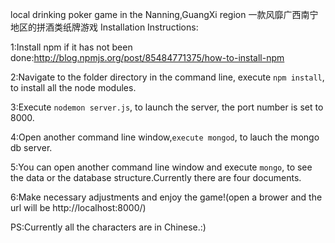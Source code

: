 local drinking poker game in the Nanning,GuangXi region
一款风靡广西南宁地区的拼酒类纸牌游戏
Installation Instructions:

1:Install npm if it has not been done:http://blog.npmjs.org/post/85484771375/how-to-install-npm 

2:Navigate to the folder directory in the command line, execute <code>npm install</code>, to install all the node modules.

3:Execute <code>nodemon server.js</code>, to launch the server, the port number is set to 8000.

4:Open another command line window,<code>execute mongod</code>, to lauch the mongo db server.

5:You can open another command line window and execute <code>mongo</code>, to see the data or the database structure.Currently there are four documents.

6:Make necessary adjustments and enjoy the game!(open a brower and the url will be http://localhost:8000/)

PS:Currently all the characters are in Chinese.:)
